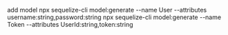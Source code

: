 add model 
npx sequelize-cli model:generate --name User --attributes username:string,password:string
npx sequelize-cli model:generate --name Token --attributes UserId:string,token:string
